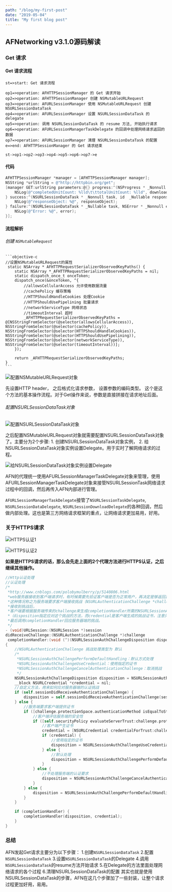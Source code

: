 ```yaml
---
path: "/blog/my-first-post"
date: "2019-05-04"
title: "My first blog post"
---
```


## AFNetworking v3.1.0源码解读

### Get 请求

#### Get 请求流程

<!--more-->

```flow
st=>start: Get 请求流程

op1=>operation: AFHTTPSessionManager 的 Get 请求开始
op2=>operation: AFHTTPSessionManager 创建 NSMutableURLRequest
op3=>operation: AFURLSessionManager 使用 NSMutableURLRequest 创建 NSURLSessionDataTask
op4=>operation: AFURLSessionManager 设置 NSURLSessionDataTask 的 delegate
op5=>operation: 调用 NSURLSessionDataTask 的 resume 方法, 开始执行请求
op6=>operation: AFURLSessionManagerTaskDelegate 的回调中处理网络请求返回的数据
op7=>operation: AFURLSessionManager 清理 NSURLSessionDataTask 的配置
e=>end: AFHTTPSessionManager 的 Get 请求结束

st->op1->op2->op3->op4->op5->op6->op7->e
```

#### 代码

```objective-c
AFHTTPSessionManager *manager = [AFHTTPSessionManager manager];
NSString *urlString = @"http://httpbin.org/get";
[manager GET:urlString parameters:@{} progress:^(NSProgress * _Nonnull downloadProgress) {
    NSLog(@"completedUnitCount: %lld\t\ttotalUnitCount: %lld", downloadProgress.completedUnitCount, downloadProgress.totalUnitCount);
} success:^(NSURLSessionDataTask * _Nonnull task, id  _Nullable responseObject) {
    NSLog(@"responseObject: %@", responseObject);
} failure:^(NSURLSessionDataTask * _Nullable task, NSError * _Nonnull error) {
    NSLog(@"Error: %@", error);
}];
```

#### 流程解析

###### 创建 `NSMutableRequest`
    ```objective-c
    //设置NSMutableURLRequest的属性
     static NSArray * AFHTTPRequestSerializerObservedKeyPaths() {
        static NSArray *_AFHTTPRequestSerializerObservedKeyPaths = nil;
        static dispatch_once_t onceToken;
        dispatch_once(&onceToken, ^{
            //allowsCellularAccess 允许使用数据流量
            //cachePolicy 缓存策略
            //HTTPShouldHandleCookies 处理Cookie
            //HTTPShouldUsePipelining 批量请求
            //networkServiceType 网络状态
            //timeoutInterval 超时
            _AFHTTPRequestSerializerObservedKeyPaths = @[NSStringFromSelector(@selector(allowsCellularAccess)), NSStringFromSelector(@selector(cachePolicy)), NSStringFromSelector(@selector(HTTPShouldHandleCookies)), NSStringFromSelector(@selector(HTTPShouldUsePipelining)), NSStringFromSelector(@selector(networkServiceType)), NSStringFromSelector(@selector(timeoutInterval))];
        });

        return _AFHTTPRequestSerializerObservedKeyPaths;
    }
    ```

![配置NSMutableURLRequest对象](8D388C9854D9596752262E2819D7E2D3.jpg)

先设置HTTP header，
之后格式化请求参数，
设置参数的编码类型。
这个是这个方法的基本操作流程。对于Get操作来说，参数是直接拼接在请求地址后面。

###### 配置NSURLSessionDataTask对象

![配置NSURLSessionDataTask对象](47D205C470E04F76035AEBC968C185F6.jpg)

之后配置NSMutableURLRequest对象就需要配置NSURLSessionDataTask对象了。主要分为2个步骤:
    1. 创建NSURLSessionDataTask对象实例，
    2. 给NSURLSessionDataTask对象实例设置Delegate。用于实时了解网络请求的过程。


![给NSURLSessionDataTask对象实例设置Delegate](http://upload-images.jianshu.io/upload_images/656644-d75418e6972979c8.png?imageMogr2/auto-orient/strip%7CimageView2/2/w/1240)

AFN的代理统一使用AFURLSessionManagerTaskDelegate对象来管理，使用AFURLSessionManagerTaskDelegate对象来接管NSURLSessionTask网络请求过程中的回调，然后再传入AFN内部进行管理。

`AFURLSessionManagerTaskDelegate`接管了`NSURLSessionTaskDelegate`, `NSURLSessionDataDelegate`, `NSURLSessionDownloadDelegate`的各种回调，然后做内部处理。这也是第三方网络请求框架的重点，让网络请求更加易用，好用。

### 关于HTTPS请求

![HTTPS认证1](54DFB53B5F127848A08A2AA10B99EA23.jpg)


![HTTPS认证2](75FBCC706C21B1BF18C30454B7DD5527.jpg)

**如果是HTTPS请求的话，那么会先走上面的2个代理方法进行HTTPS认证，之后继续其他操作。**

```objective-c
//Http认证处理
//认证处理
/*
 *http://www.cnblogs.com/polobymulberry/p/5140806.html
 *web服务器接收到客户端请求时，有时候需要先验证客户端是否为正常用户，再决定是够返回真实数据。
 *这种情况称之为服务端要求客户端接收挑战（NSURLAuthenticationChallenge *challenge）。
 *接收到挑战后，
 *客户端要根据服务端传来的challenge来生成completionHandler所需的NSURLSessionAuthChallengeDisposition disposition和NSURLCredential *credential
 *（disposition指定应对这个挑战的方法，而credential是客户端生成的挑战证书，注意只有challenge中认证方法为NSURLAuthenticationMethodServerTrust的时候，才需要生成挑战证书）。
 *最后调用completionHandler回应服务器端的挑战。
 */
- (void)URLSession:(NSURLSession *)session
didReceiveChallenge:(NSURLAuthenticationChallenge *)challenge
 completionHandler:(void (^)(NSURLSessionAuthChallengeDisposition disposition, NSURLCredential *credential))completionHandler
{
    //NSURLAuthenticationChallenge 挑战处理类型为 默认
    /*
     *NSURLSessionAuthChallengePerformDefaultHandling：默认方式处理
     *NSURLSessionAuthChallengeUseCredential：使用指定的证书
     *NSURLSessionAuthChallengeCancelAuthenticationChallenge：取消挑战
     */
    NSURLSessionAuthChallengeDisposition disposition = NSURLSessionAuthChallengePerformDefaultHandling;
    __block NSURLCredential *credential = nil;
    //自定义方法，用来如何应对服务器端的认证挑战
    if (self.sessionDidReceiveAuthenticationChallenge) {
        disposition = self.sessionDidReceiveAuthenticationChallenge(session, challenge, &credential);
    } else {
        //服务端要求客户端提供证书
        if ([challenge.protectionSpace.authenticationMethod isEqualToString:NSURLAuthenticationMethodServerTrust]) {
            //客户端评估服务端的安全性
            if ([self.securityPolicy evaluateServerTrust:challenge.protectionSpace.serverTrust forDomain:challenge.protectionSpace.host]) {
                //客户端产生证书
                credential = [NSURLCredential credentialForTrust:challenge.protectionSpace.serverTrust];
                if (credential) {
                    //使用指定的证书
                    disposition = NSURLSessionAuthChallengeUseCredential;
                } else {
                    //默认处理
                    disposition = NSURLSessionAuthChallengePerformDefaultHandling;
                }
            } else {
                //不处理服务端的认证要求
                disposition = NSURLSessionAuthChallengeCancelAuthenticationChallenge;
            }
        } else {
            disposition = NSURLSessionAuthChallengePerformDefaultHandling;
        }
    }

    if (completionHandler) {
        completionHandler(disposition, credential);
    }
}
```

### 总结
AFN发起Get请求主要分为以下步骤：
1.创建`NSURLSessionDataTask`
2.配置`NSURLSessionDataTask`
3.设置`NSURLSessionDataTask`的Delegate
4.调用`NSURLSessionDataTask`的resume方法开始请求
5.在Delegate的方法里面处理网络请求的各个过程
6.清理NSURLSessionDataTask的配置
其实也就是使用NSURLSessionDataTask的步骤，AFN在这几个步骤加了一些封装，让整个请求过程更加好用，易用。

